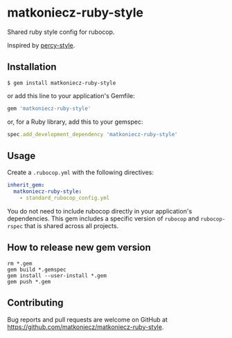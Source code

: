 # matkoniecz-ruby-style

Shared ruby style config for rubocop.

Inspired by [percy-style](https://github.com/percy/percy-style).

## Installation

    $ gem install matkoniecz-ruby-style

or add this line to your application's Gemfile:

```ruby
gem 'matkoniecz-ruby-style'
```

or, for a Ruby library, add this to your gemspec:

```ruby
spec.add_development_dependency 'matkoniecz-ruby-style'
```

## Usage

Create a `.rubocop.yml` with the following directives:

```yaml
inherit_gem:
  matkoniecz-ruby-style:
    - standard_rubocop_config.yml
```

You do not need to include rubocop directly in your application's dependencies. This gem includes a specific version of `rubocop` and `rubocop-rspec` that is shared across all projects.

## How to release new gem version

```
rm *.gem
gem build *.gemspec
gem install --user-install *.gem
gem push *.gem
```

## Contributing

Bug reports and pull requests are welcome on GitHub at https://github.com/matkoniecz/matkoniecz-ruby-style.
